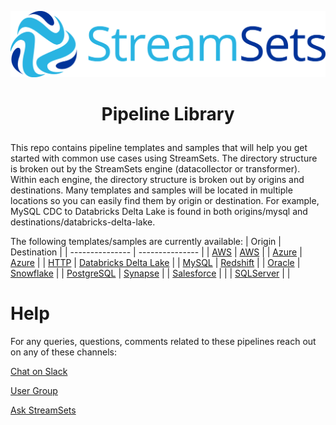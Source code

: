 ![StreamSets Logo](images/Full%20Color%20Transparent.png)

<h1><p align="center">Pipeline Library</p></h1>

This repo contains pipeline templates and samples that will help you get started with common use cases using StreamSets.  The directory structure is broken out by the StreamSets engine (datacollector or transformer).  Within each engine, the directory structure is broken out by origins and destinations.  Many templates and samples will be located in multiple locations so you can easily find them by origin or destination.  For example, MySQL CDC to Databricks Delta Lake is found in both origins/mysql and destinations/databricks-delta-lake.

The following templates/samples are currently available:
| Origin            | Destination     |
| --------------- | --------------- |
| [AWS](datacollector/origins/aws) | [AWS](datacollector/destinations/aws) |
| [Azure](datacollector/origins/azure) | [Azure](datacollector/destinations/azure) |
| [HTTP](datacollector/origins/http) | [Databricks Delta Lake](datacollector/destinations/databricks-delta-lake) |
| [MySQL](datacollector/origins/mysql) | [Redshift](datacollector/destinations/redshift) |
| [Oracle](datacollector/origins/oracle) | [Snowflake](datacollector/destinations/snowflake) |
| [PostgreSQL](datacollector/origins/postgresql) | [Synapse](datacollector/destinations/synapse) |
| [Salesforce](datacollector/origins/salesforce) | |
| [SQLServer](datacollector/origins/sqlserver) | |

# Help

For any queries, questions, comments related to these pipelines reach out on any of these channels:

[Chat on Slack](https://streamsetters-slack.herokuapp.com/)

[User Group](https://groups.google.com/a/streamsets.com/d/forum/sdc-user)

[Ask StreamSets](https://ask.streamsets.com/questions/)
